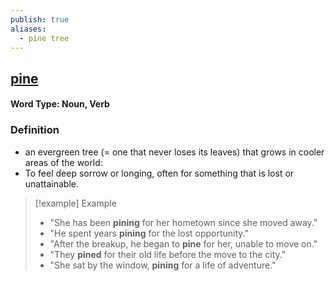 ```yaml
---
publish: true
aliases:
  - pine tree
---
```


## [pine](https://dictionary.cambridge.org/dictionary/english/pine-tree)
#### Word Type: Noun, Verb

### Definition
- an evergreen tree (= one that never loses its leaves) that grows in cooler areas of the world:
- To feel deep sorrow or longing, often for something that is lost or unattainable.

> [!example] Example
> 
> - "She has been **pining** for her hometown since she moved away."
> - "He spent years **pining** for the lost opportunity."
> - "After the breakup, he began to **pine** for her, unable to move on."
> - "They **pined** for their old life before the move to the city."
> - "She sat by the window, **pining** for a life of adventure."